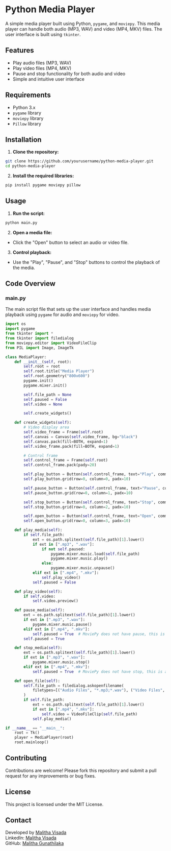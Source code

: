 
# Python Media Player

A simple media player built using Python, `pygame`, and `moviepy`. This media player can handle both audio (MP3, WAV) and video (MP4, MKV) files. The user interface is built using `tkinter`.

## Features

- Play audio files (MP3, WAV)
- Play video files (MP4, MKV)
- Pause and stop functionality for both audio and video
- Simple and intuitive user interface

## Requirements

- Python 3.x
- `pygame` library
- `moviepy` library
- `Pillow` library

## Installation

1. **Clone the repository:**

```bash
git clone https://github.com/yourusername/python-media-player.git
cd python-media-player
```

2. **Install the required libraries:**

```bash
pip install pygame moviepy pillow
```

## Usage

1. **Run the script:**

```bash
python main.py
```

2. **Open a media file:**

- Click the "Open" button to select an audio or video file.

3. **Control playback:**

- Use the "Play", "Pause", and "Stop" buttons to control the playback of the media.

## Code Overview

### main.py

The main script file that sets up the user interface and handles media playback using `pygame` for audio and `moviepy` for video.

```python
import os
import pygame
from tkinter import *
from tkinter import filedialog
from moviepy.editor import VideoFileClip
from PIL import Image, ImageTk

class MediaPlayer:
    def __init__(self, root):
        self.root = root
        self.root.title("Media Player")
        self.root.geometry("800x600")
        pygame.init()
        pygame.mixer.init()

        self.file_path = None
        self.paused = False
        self.video = None

        self.create_widgets()

    def create_widgets(self):
        # Video display area
        self.video_frame = Frame(self.root)
        self.canvas = Canvas(self.video_frame, bg="black")
        self.canvas.pack(fill=BOTH, expand=1)
        self.video_frame.pack(fill=BOTH, expand=1)

        # Control frame
        self.control_frame = Frame(self.root)
        self.control_frame.pack(pady=20)

        self.play_button = Button(self.control_frame, text="Play", command=self.play_media)
        self.play_button.grid(row=0, column=0, padx=10)

        self.pause_button = Button(self.control_frame, text="Pause", command=self.pause_media)
        self.pause_button.grid(row=0, column=1, padx=10)

        self.stop_button = Button(self.control_frame, text="Stop", command=self.stop_media)
        self.stop_button.grid(row=0, column=2, padx=10)

        self.open_button = Button(self.control_frame, text="Open", command=self.open_file)
        self.open_button.grid(row=0, column=3, padx=10)

    def play_media(self):
        if self.file_path:
            ext = os.path.splitext(self.file_path)[1].lower()
            if ext in [".mp3", ".wav"]:
                if not self.paused:
                    pygame.mixer.music.load(self.file_path)
                    pygame.mixer.music.play()
                else:
                    pygame.mixer.music.unpause()
            elif ext in [".mp4", ".mkv"]:
                self.play_video()
            self.paused = False

    def play_video(self):
        if self.video:
            self.video.preview()

    def pause_media(self):
        ext = os.path.splitext(self.file_path)[1].lower()
        if ext in [".mp3", ".wav"]:
            pygame.mixer.music.pause()
        elif ext in [".mp4", ".mkv"]:
            self.paused = True  # MoviePy does not have pause, this is a placeholder
        self.paused = True

    def stop_media(self):
        ext = os.path.splitext(self.file_path)[1].lower()
        if ext in [".mp3", ".wav"]:
            pygame.mixer.music.stop()
        elif ext in [".mp4", ".mkv"]:
            self.paused = True  # MoviePy does not have stop, this is a placeholder

    def open_file(self):
        self.file_path = filedialog.askopenfilename(
            filetypes=[("Audio Files", "*.mp3;*.wav"), ("Video Files", "*.mp4;*.mkv")]
        )
        if self.file_path:
            ext = os.path.splitext(self.file_path)[1].lower()
            if ext in [".mp4", ".mkv"]:
                self.video = VideoFileClip(self.file_path)
            self.play_media()

if __name__ == "__main__":
    root = Tk()
    player = MediaPlayer(root)
    root.mainloop()
```

## Contributing

Contributions are welcome! Please fork this repository and submit a pull request for any improvements or bug fixes.

## License

This project is licensed under the MIT License.

## Contact

Developed by [Malitha Visada](mailto:malithavisada@gmail.com)  
LinkedIn: [Malitha Visada](https://linkedin.com/in/malithavisada)  
GitHub: [Malitha Gunathilaka](https://github.com/Malitha-Gunathilaka)
